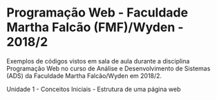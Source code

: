 # Programação Web - Faculdade Martha Falcão (FMF)/Wyden - 2018/2

Exemplos de códigos vistos em sala de aula durante a disciplina Programação Web no curso de Análise e Desenvolvimento de Sistemas (ADS) da Faculdade Martha Falcão/Wyden em 2018/2.

Unidade 1 - Conceitos Iniciais
	- Estrutura de uma página web